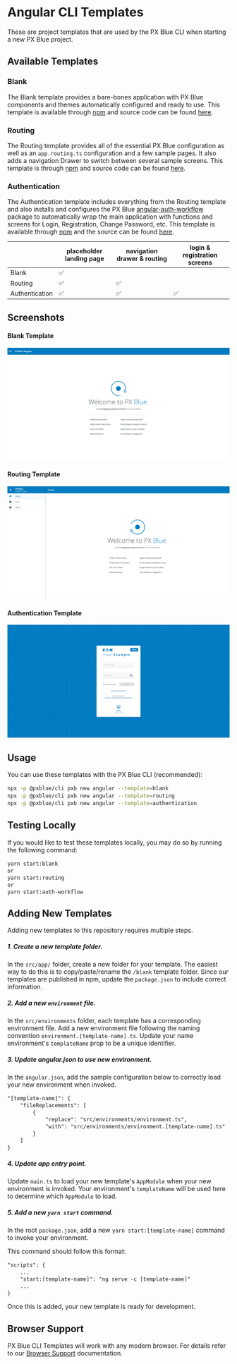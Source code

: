 # Angular CLI Templates

These are project templates that are used by the PX Blue CLI when starting a new PX Blue project. 

## Available Templates

### Blank
The Blank template provides a bare-bones application with PX Blue components and themes automatically configured and ready to use. This template is available through [npm](https://www.npmjs.com/package/@pxblue/angular-template-blank) and source code can be found [here](https://github.com/pxblue/angular-cli-templates/tree/dev/src/app/blank).

### Routing
The Routing template provides all of the essential PX Blue configuration as well as an `app.routing.ts` configuration and a few sample pages. It also adds a navigation Drawer to switch between several sample screens. This template is through [npm](https://www.npmjs.com/package/@pxblue/angular-template-routing) and source code can be found [here](https://github.com/pxblue/angular-cli-templates/tree/dev/src/app/routing).

### Authentication
The Authentication template includes everything from the Routing template and also installs and configures the PX Blue [angular-auth-workflow](https://www.npmjs.com/package/@pxblue/angular-auth-workflow) package to automatically wrap the main application with functions and screens for Login, Registration, Change Password, etc. This template is available through [npm](https://www.npmjs.com/package/@pxblue/angular-template-authentication-typescript) and the source can be found [here](https://github.com/pxblue/angular-cli-templates/tree/dev/src/app/auth-workflow).

|                | placeholder landing page | navigation drawer & routing  | login & registration screens  |
| -------------- | ------------------------ | ---------------------------- | ----------------------------- |
| Blank          | ✅                       |                              |                               |                                
| Routing        | ✅                       | ✅                           |                               |
| Authentication | ✅                       | ✅                           | ✅                            |


## Screenshots
#### Blank Template
![Blank Template](./images/blank.png)
#### Routing Template
![Routing Template](./images/routing.png)
#### Authentication Template
![Authentication Template](./images/auth-workflow.png)

## Usage
You can use these templates with the PX Blue CLI (recommended):

```sh
npx -p @pxblue/cli pxb new angular --template=blank
npx -p @pxblue/cli pxb new angular --template=routing
npx -p @pxblue/cli pxb new angular --template=authentication
```

## Testing Locally
If you would like to test these templates locally, you may do so by running the following command:
```
yarn start:blank 
or
yarn start:routing
or
yarn start:auth-workflow
```

## Adding New Templates
Adding new templates to this repository requires multiple steps.

##### 1. Create a new template folder.
In the `src/app/` folder, create a new folder for your template. The easiest way to do this is to copy/paste/rename the `/blank` template folder.  Since our templates are published in npm, update the `package.json` to include correct information. 

##### 2. Add a new `environment` file.
In the `src/environments` folder, each template has a corresponding environment file.  Add a new environment file following the naming convention `environment.[template-name].ts`.  Update your name environment's `templateName` prop to be a unique identifier. 

##### 3. Update angular.json to use new environment.
In the `angular.json`, add the sample configuration below to correctly load your new environment when invoked.
```angular2
"[template-name]": {
    "fileReplacements": [
        {
            "replace": "src/environments/environment.ts",
            "with": "src/environments/environment.[template-name].ts"
        }
    ]
}
```

##### 4. Update app entry point.
Update `main.ts` to load your new template's `AppModule` when your new environment is invoked.  Your environment's `templateName` will be used here to determine which `AppModule` to load. 


##### 5. Add a new `yarn start` command.
In the root `package.json`, add a new `yarn start:[template-name]` command to invoke your environment.  

This command should follow this format: 
```
"scripts": {
    ...
    "start:[template-name]": "ng serve -c [template-name]"
    ...
}
```

Once this is added, your new template is ready for development. 

## Browser Support

PX Blue CLI Templates will work with any modern browser. For details refer to our [Browser Support](https://pxblue.github.io/development/frameworks-web/angular#browser-support) documentation.
